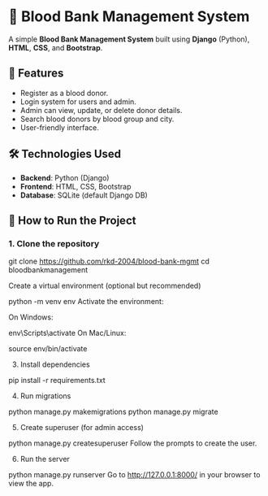 # 💉 Blood Bank Management System

A simple **Blood Bank Management System** built using **Django** (Python), **HTML**, **CSS**, and **Bootstrap**.

## 📌 Features

- Register as a blood donor.
- Login system for users and admin.
- Admin can view, update, or delete donor details.
- Search blood donors by blood group and city.
- User-friendly interface.

## 🛠️ Technologies Used

- **Backend**: Python (Django)
- **Frontend**: HTML, CSS, Bootstrap
- **Database**: SQLite (default Django DB)

## 🚀 How to Run the Project

### 1. Clone the repository


git clone https://github.com/rkd-2004/blood-bank-mgmt
cd bloodbankmanagement


Create a virtual environment (optional but recommended)

python -m venv env
Activate the environment:

On Windows:


env\Scripts\activate
On Mac/Linux:


source env/bin/activate

3. Install dependencies

pip install -r requirements.txt

4. Run migrations

python manage.py makemigrations
python manage.py migrate

5. Create superuser (for admin access)

python manage.py createsuperuser
Follow the prompts to create the user.

6. Run the server

python manage.py runserver
Go to http://127.0.0.1:8000/ in your browser to view the app.
